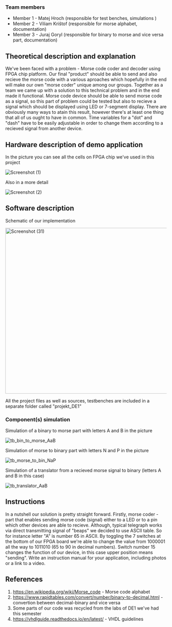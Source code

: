 

### Team members

* Member 1 - Matej Hroch (responsible for test benches, simulations )
* Member 2 - Viliam Krištof (responsible for morse alphabet, documentation)
* Member 3 - Juraj Goryl (responsible for binary to morse and vice versa part, documentation)

## Theoretical description and explanation

We've been faced with a problem - Morse code coder and decoder using FPGA chip platform.
Our final "product" should be able to send and also recieve the morse code with a various aproaches which hopefully in the end will make our own "morse coder" unique among our groups. 
Together as a team we came up with a solution to this technical problem and in the end made it functional.
Morse code device should be able to send morse code as a signal, so this part of problem could be tested but also to recieve a signal which should be displayed using LED or 7-segment display. There are obviously many ways to atain this result, however there's at least one thing that all of us ought to have in common. Time variables for a "dot" and "dash" have to be easily adjustable in order to change them according to a recieved signal from another device.  


## Hardware description of demo application

In the picture you can see all the cells on FPGA chip we've used in this project  

![Screenshot (1)](https://user-images.githubusercontent.com/124798762/235774405-093d6ae6-4713-46e6-9974-36cd792a4ca0.png)

Also in a more detail

![Screenshot (2)](https://user-images.githubusercontent.com/124798762/235774604-36cc2124-cded-4431-89c3-0c98ca15e3f9.png)


## Software description

Schematic of our implementation

<img width="517" alt="Screenshot (31)" src="https://user-images.githubusercontent.com/124798762/235775822-d7ec7cfe-daca-4946-b79b-e365da8ceac3.png">

All the project files as well as sources, testbenches are included in a separate folder called "projekt_DE1"


### Component(s) simulation
Simulation of a binary to morse part with letters A and B in the picture

![tb_bin_to_morse_AaB](https://user-images.githubusercontent.com/124798762/235776142-4440c6c6-61b9-435a-b82e-79c5797c02d8.png)

 Simulation of morse to binary part with letters N and P in the picture
 
![tb_morse_to_bin_NaP](https://user-images.githubusercontent.com/124798762/235776329-928c101e-49c7-4fc7-974d-406f540fc2c5.png)

Simulation of a translator from a recieved morse signal to binary (letters A and B in this case)

![tb_translator_AaB](https://user-images.githubusercontent.com/124798762/235776646-5b271446-c8ee-4c42-b4ed-aa3a0d1e4a25.png)


## Instructions

In a nutshell our solution is pretty straight forward.
Firstly, morse coder - part that enables sending morse code (signal) either to a LED or to a pin which other devices are able to recieve.
Although, typical telegraph works via direct transmitting signal of "beaps" we decided to use ASCII table. So for instance letter "A" is number 65 in ASCII. By toggling the 7 switches at the bottom of our FPGA board we're able to change the value from 1000001 all the way to 1011010 (65 to 90 in decimal numbers). Switch number 15 changes the function of our device, in this case upper position means "sending". 
Write an instruction manual for your application, including photos or a link to a video.

## References

1. https://en.wikipedia.org/wiki/Morse_code - Morse code alphabet
2. https://www.rapidtables.com/convert/number/binary-to-decimal.html - convertion between decimal-binary and vice versa
3. Some parts of our code was recycled from the labs of DE1 we've had this semester
4. https://vhdlguide.readthedocs.io/en/latest/ - VHDL guidelines

